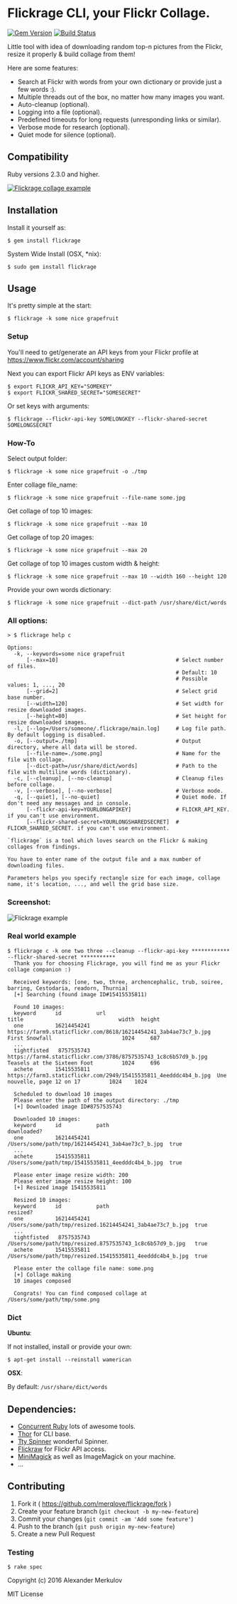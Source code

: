 # Flickrage CLI, your Flickr Collage. 

[![Gem Version](https://badge.fury.io/rb/flickrage.svg)](http://badge.fury.io/rb/flickrage)
[![Build Status](https://travis-ci.org/merqlove/flickrage.svg?branch=master)](https://travis-ci.org/merqlove/flickrage)

Little tool with idea of downloading random top-n pictures from the Flickr, resize it properly & build collage from them!

Here are some features:

- Search at Flickr with words from your own dictionary or provide just a few words :).
- Multiple threads out of the box, no matter how many images you want.
- Auto-cleanup (optional).
- Logging into a file (optional).
- Predefined timeouts for long requests (unresponding links or similar).
- Verbose mode for research (optional).
- Quiet mode for silence (optional).

## Compatibility

Ruby versions 2.3.0 and higher.

<a href="https://raw.githubusercontent.com/merqlove/flickrage/prepare/assets/collage.jpg" target="_blank"><img src="https://raw.githubusercontent.com/merqlove/flickrage/prepare/assets/collage.jpg" style="max-width:50%" alt="Flickrage collage example"></a>

## Installation

Install it yourself as:

    $ gem install flickrage
    
System Wide Install (OSX, *nix):
  
    $ sudo gem install flickrage          
    
## Usage

It's pretty simple at the start:

    $ flickrage -k some nice grapefruit

### Setup 

You'll need to get/generate an API keys from your Flickr profile at https://www.flickr.com/account/sharing
    
Next you can export Flickr API keys as ENV variables:  

    $ export FLICKR_API_KEY="SOMEKEY"
    $ export FLICKR_SHARED_SECRET="SOMESECRET"
        
Or set keys with arguments:

    $ flickrage --flickr-api-key SOMELONGKEY --flickr-shared-secret SOMELONGSECRET
    
### How-To 

Select output folder:

    $ flickrage -k some nice grapefruit -o ./tmp

Enter collage file_name:

    $ flickrage -k some nice grapefruit --file-name some.jpg

Get collage of top 10 images:

    $ flickrage -k some nice grapefruit --max 10

Get collage of top 20 images:

    $ flickrage -k some nice grapefruit --max 20

Get collage of top 10 images custom width & height:

    $ flickrage -k some nice grapefruit --max 10 --width 160 --height 120

Provide your own words dictionary:

    $ flickrage -k some nice grapefruit --dict-path /usr/share/dict/words

### All options:    

    > $ flickrage help c 
    
    Options:
      -k, --keywords=some nice grapefruit                
          [--max=10]                                     # Select number of files.
                                                         # Default: 10
                                                         # Possible values: 1, ..., 20
          [--grid=2]                                     # Select grid base number.
          [--width=120]                                  # Set width for resize downloaded images.
          [--height=80]                                  # Set height for resize downloaded images.
      -l, [--log=/Users/someone/.flickrage/main.log]     # Log file path. By default logging is disabled.
      -o, [--output=./tmp]                               # Output directory, where all data will be stored.
          [--file-name=./some.png]                       # Name for the file with collage.
          [--dict-path=/usr/share/dict/words]            # Path to the file with multiline words (dictionary).
      -c, [--cleanup], [--no-cleanup]                    # Cleanup files before collage.
      -v, [--verbose], [--no-verbose]                    # Verbose mode.
      -q, [--quiet], [--no-quiet]                        # Quiet mode. If don't need any messages and in console.
          [--flickr-api-key=YOURLONGAPIKEY]              # FLICKR_API_KEY. if you can't use environment.
          [--flickr-shared-secret=YOURLONGSHAREDSECRET]  # FLICKR_SHARED_SECRET. if you can't use environment.
  
    `flickrage` is a tool which loves search on the Flickr & making collages from findings.
    
    You have to enter name of the output file and a max number of downloading files.
    
    Parameters helps you specify rectangle size for each image, collage name, it's location, ..., and well the grid base size.

### Screenshot:

<img src="https://raw.githubusercontent.com/merqlove/flickrage/prepare/assets/example.png" style="max-width:100%" alt="Flickrage example">

### Real world example

    $ flickrage c -k one two three --cleanup --flickr-api-key ************ --flickr-shared-secret ***********
      Thank you for choosing Flickrage, you will find me as your Flickr collage companion :)
                    
      Received keywords: [one, two, three, archencephalic, trub, soiree, barring, Cestodaria, readorn, Thurnia]
      [+] Searching (found image ID#15415535811)
                    
      Found 10 images:
      keyword      id           url                                                               title                              width  height
      one          16214454241  https://farm9.staticflickr.com/8618/16214454241_3ab4ae73c7_b.jpg  First Snowfall                      1024     687
      ...
      tightfisted   8757535743  https://farm4.staticflickr.com/3786/8757535743_1c8c6b57d9_b.jpg   Teasels at the Sixteen Foot         1024     696
      achete       15415535811  https://farm3.staticflickr.com/2949/15415535811_4eedddc4b4_b.jpg  Une nouvelle, page 12 on 17         1024    1024
                    
      Scheduled to download 10 images
      Please enter the path of the output directory: ./tmp
      [+] Downloaded image ID#8757535743
                    
      Downloaded 10 images:
      keyword      id           path                                                                      downloaded?
      one          16214454241  /Users/some/path/tmp/16214454241_3ab4ae73c7_b.jpg  true
      ...
      achete       15415535811  /Users/some/path/tmp/15415535811_4eedddc4b4_b.jpg  true
                    
      Please enter image resize width: 200
      Please enter image resize height: 100
      [+] Resized image 15415535811
                    
      Resized 10 images:
      keyword      id           path                                                                              resized?
      one          16214454241  /Users/some/path/tmp/resized.16214454241_3ab4ae73c7_b.jpg  true
      ...
      tightfisted   8757535743  /Users/some/path/tmp/resized.8757535743_1c8c6b57d9_b.jpg   true
      achete       15415535811  /Users/some/path/tmp/resized.15415535811_4eedddc4b4_b.jpg  true
                    
      Please enter the collage file name: some.png
      [+] Collage making
      10 images composed
                    
      Congrats! You can find composed collage at /Users/some/path/tmp/some.png

### Dict

**Ubuntu**:

If not installed, install or provide your own:

    $ apt-get install --reinstall wamerican
    
**OSX**:

By default: `/usr/share/dict/words`

## Dependencies:

- [Concurrent Ruby](https://github.com/ruby-concurrency/concurrent-ruby) lots of awesome tools.
- [Thor](https://github.com/erikhuda/thor) for CLI base.
- [Tty Spinner](https://github.com/piotrmurach/tty-spinner) wonderful Spinner.
- [Flickraw](https://github.com/hanklords/flickraw) for Flickr API access.
- [MiniMagick](https://github.com/minimagick/minimagick) as well as ImageMagick on your machine.
- ...

## Contributing

1. Fork it ( https://github.com/merqlove/flickrage/fork )
2. Create your feature branch (`git checkout -b my-new-feature`)
3. Commit your changes (`git commit -am 'Add some feature'`)
4. Push to the branch (`git push origin my-new-feature`)
5. Create a new Pull Request

### Testing

    $ rake spec 

Copyright (c) 2016 Alexander Merkulov

MIT License
